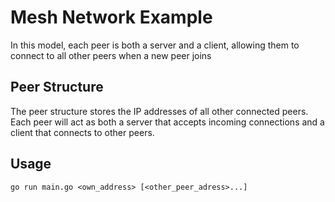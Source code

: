 # Mesh Network Example

In this model, each peer is both a server and a client, allowing them to connect to all other peers when a new peer joins

## Peer Structure 
The peer structure stores the IP addresses of all other connected peers. Each peer will act as both a server that accepts incoming connections and a client that connects to other peers.

## Usage
```
go run main.go <own_address> [<other_peer_adress>...]
```
